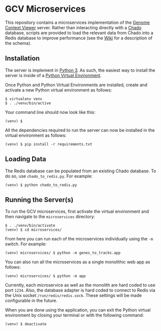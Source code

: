 # GCV Microservices
This repository contains a microservices implementation of the
[Genome Context Viewer](https://github.com/legumeinfo/lis_context_viewer) server.
Rather than interacting directly with a
[Chado](http://gmod.org/wiki/Chado_-_Getting_Started) database, scripts are
provided to load the relevant data from Chado into a Redis database to
improve performance (see the
[Wiki](https://github.com/legumeinfo/lis_gcv_microservices/wiki/Redis-Schema)
for a description of the schema).


## Installation
The server is implement in [Python 3](https://www.python.org/).
As such, the easiest way to install the server is inside of a
[Python Virtual Environment](http://docs.python-guide.org/en/latest/dev/virtualenvs/).

Once Python and Python Virtual Environments are installed, create and activate a
new Python virtual environment as follows:

    $ virtualenv venv
    $ . ./venv/bin/active

Your command line should now look like this:

    (venv) $

All the dependencies required to run the server can now be installed in the
virtual environment as follows:

    (venv) $ pip install -r requirements.txt


## Loading Data
The Redis database can be populated from an existing Chado database.
To do so, use `chado_to_redis.py`. For example:

    (venv) $ python chado_to_redis.py 


## Running the Server(s)
To run the GCV microservices, first activate the virtual environment and then
navigate to the `microservices` directory:

    $ . ./venv/bin/activate
    (venv) $ cd microservices/

From here you can run each of the microservices individually using the `-m`
switch. For example:

    (venv) microservices/ $ python -m genes_to_tracks.app

You can also run all the microservices as a single monolithic web app as follows:

    (venv) microservices/ $ python -m app

Currently, each microservice as well as the monolith are hard coded to use port
`1234`.
Also, the database adapter is hard coded to connect to Redis via the Unix socket
`/run/redis/redis.sock`.
These settings will be made configurable in the future.

When you are done using the application, you can exit the Python virtual
environment by closing your terminal or with the following command:

    (venv) $ deactivate
